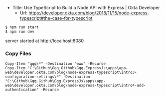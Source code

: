 * Title:	Use TypeScript to Build a Node API with Express | Okta Developer
  * Url:	https://developer.okta.com/blog/2018/11/15/node-express-typescript#the-case-for-typescript

```
$ npm run start
$ npm run dev
```
server started at http://localhost:8080

### Copy Files
```
Copy-Item "qqq\*" -Destination "www" -Recurse
Copy-Item "C:\Github\Ggg.Github\Ggg.ExpressJs\apps\app-web\developer.okta.com\blog\node-express-typescript\intro3-configuration-settings\*" -Destination "C:\Github\Ggg.Github\Ggg.ExpressJs\apps\app-web\developer.okta.com\blog\node-express-typescript\intro4-add-authentication" -Recurse
```